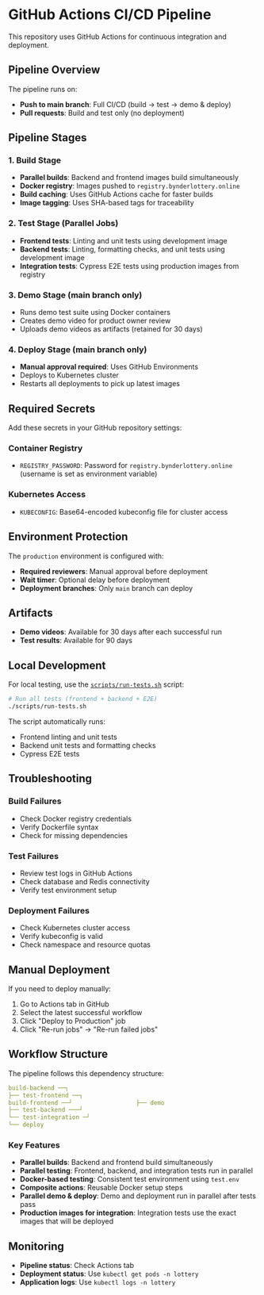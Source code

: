 # GitHub Actions CI/CD Pipeline

This repository uses GitHub Actions for continuous integration and deployment.

## Pipeline Overview

The pipeline runs on:

- **Push to main branch**: Full CI/CD (build → test → demo & deploy)
- **Pull requests**: Build and test only (no deployment)

## Pipeline Stages

### 1. Build Stage

- **Parallel builds**: Backend and frontend images build simultaneously
- **Docker registry**: Images pushed to `registry.bynderlottery.online`
- **Build caching**: Uses GitHub Actions cache for faster builds
- **Image tagging**: Uses SHA-based tags for traceability

### 2. Test Stage (Parallel Jobs)

- **Frontend tests**: Linting and unit tests using development image
- **Backend tests**: Linting, formatting checks, and unit tests using development image
- **Integration tests**: Cypress E2E tests using production images from registry

### 3. Demo Stage (main branch only)

- Runs demo test suite using Docker containers
- Creates demo video for product owner review
- Uploads demo videos as artifacts (retained for 30 days)

### 4. Deploy Stage (main branch only)

- **Manual approval required**: Uses GitHub Environments
- Deploys to Kubernetes cluster
- Restarts all deployments to pick up latest images

## Required Secrets

Add these secrets in your GitHub repository settings:

### Container Registry

- `REGISTRY_PASSWORD`: Password for `registry.bynderlottery.online` (username is set as environment variable)

### Kubernetes Access

- `KUBECONFIG`: Base64-encoded kubeconfig file for cluster access

## Environment Protection

The `production` environment is configured with:

- **Required reviewers**: Manual approval before deployment
- **Wait timer**: Optional delay before deployment
- **Deployment branches**: Only `main` branch can deploy

## Artifacts

- **Demo videos**: Available for 30 days after each successful run
- **Test results**: Available for 90 days

## Local Development

For local testing, use the [`scripts/run-tests.sh`](../../scripts/run-tests.sh) script:

```bash
# Run all tests (frontend + backend + E2E)
./scripts/run-tests.sh
```

The script automatically runs:

- Frontend linting and unit tests
- Backend unit tests and formatting checks
- Cypress E2E tests

## Troubleshooting

### Build Failures

- Check Docker registry credentials
- Verify Dockerfile syntax
- Check for missing dependencies

### Test Failures

- Review test logs in GitHub Actions
- Check database and Redis connectivity
- Verify test environment setup

### Deployment Failures

- Check Kubernetes cluster access
- Verify kubeconfig is valid
- Check namespace and resource quotas

## Manual Deployment

If you need to deploy manually:

1. Go to Actions tab in GitHub
2. Select the latest successful workflow
3. Click "Deploy to Production" job
4. Click "Re-run jobs" → "Re-run failed jobs"

## Workflow Structure

The pipeline follows this dependency structure:

```yaml
build-backend ──┐
├── test-frontend ──┐
build-frontend ──┘                  ├── demo
├── test-backend ───┘
└── test-integration ─┘
└── deploy
```

### Key Features

- **Parallel builds**: Backend and frontend build simultaneously
- **Parallel testing**: Frontend, backend, and integration tests run in parallel
- **Docker-based testing**: Consistent test environment using `test.env`
- **Composite actions**: Reusable Docker setup steps
- **Parallel demo & deploy**: Demo and deployment run in parallel after tests pass
- **Production images for integration**: Integration tests use the exact images that will be deployed

## Monitoring

- **Pipeline status**: Check Actions tab
- **Deployment status**: Use `kubectl get pods -n lottery`
- **Application logs**: Use `kubectl logs -n lottery`
